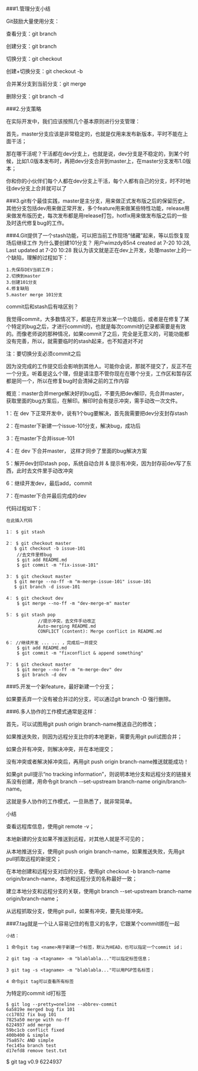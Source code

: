 ###1.管理分支小结

Git鼓励大量使用分支：

查看分支：git branch

创建分支：git branch <name>

切换分支：git checkout <name>

创建+切换分支：git checkout -b <name>

合并某分支到当前分支：git merge <name>

删除分支：git branch -d <name>


###2.分支策略

在实际开发中，我们应该按照几个基本原则进行分支管理：

首先，master分支应该是非常稳定的，也就是仅用来发布新版本，平时不能在上面干活；

那在哪干活呢？干活都在dev分支上，也就是说，dev分支是不稳定的，到某个时候，比如1.0版本发布时，再把dev分支合并到master上，在master分支发布1.0版本；

你和你的小伙伴们每个人都在dev分支上干活，每个人都有自己的分支，时不时地往dev分支上合并就可以了

###3.git有个最佳实践，master是主分支，用来做正式发布版之后的保留历史，其他分支包括dev用来做正常开发，多个feature用来做某些特性功能，release用来做发布版历史，每次发布都是用release打包，hotfix用来做发布版之后的一些及时迭代修复bug的工作。

###4.Git提供了一个stash功能，可以把当前工作现场“储藏”起来，等以后恢复现场后继续工作
为什么要创建101分支？
用户wimzdy85n4 created at 7-20 10:28, Last updated at 7-20 10:28
我认为该文就是正在dev上开发，处理master上的一个缺陷，理解的过程如下：
```
1.先保存DEV当前工作；
2.切换到master
3.创建101分支
4.修复缺陷
5.master merge 101分支
```

commit后和stash后有啥区别？

我觉得commit，大多数情况下，都是在开发出某一个功能后，或者是在修复了某个特定的bug之后，才进行commit的，也就是每次commit的记录都需要是有效的。而像老师说的那种情况，如果commit了之后，完全是无意义的，可能功能都没有完善，所以，就需要临时的stash起来，也不知道对不对

注：要切换分支必须commit之后

因为没完成的工作提交后会影响到其他人。可能你会说，那就不提交了，反正不在一个分支。听着是这么个理，但是请注意不管你现在在哪个分支，工作区和暂存区都是同一个，所以在修复bug时会清掉之前的工作内容

概览：master合并merge解决好的bug后，不要先把dev解印，先合并master，获取里面的bug方案后，在解印。解印时会有提示冲突，需手动改一次文件。

1：在  dev 下正常开发中，说有1个bug要解决，首先我需要把dev分支封存stash

2：在master下新建一个issue-101分支，解决bug，成功后

3：在master下合并issue-101

4：在 dev  下合并master，  这样才同步了里面的bug解决方案

5：解开dev封印stash pop，系统自动合并 & 提示有冲突，因为封存前dev写了东西，此时去文件里手动改冲突

6：继续开发dev，最后add，commit

7：在master下合并最后完成的dev

代码过程如下：

```
在此插入代码

1： $ git stash

2： $ git checkout master
   $ git checkout -b issue-101
    //去文件里修bug
    $ git add README.md
    $ git commit -m "fix-issue-101"

3： $ git checkout master
   $ git merge --no-ff -m "m-merge-issue-101" issue-101
   $ git branch -d issue-101

4： $ git checkout dev
    $ git merge --no-ff -m "dev-merge-m" master

5： $ git stash pop
            //提示冲突，去文件手动改正
            Auto-merging README.md
            CONFLICT (content): Merge conflict in README.md

6： //继续开发 ... ... ，完成后一并提交
    $ git add README.md
    $ git commit -m "fixconflict & append something"

7： $ git checkout master
    $ git merge --no-ff -m "m-merge-dev" dev
    $ git branch -d dev
```
###5.开发一个新feature，最好新建一个分支；

如果要丢弃一个没有被合并过的分支，可以通过git branch -D <name>强行删除。

###6.多人协作的工作模式通常是这样：

首先，可以试图用git push origin branch-name推送自己的修改；

如果推送失败，则因为远程分支比你的本地更新，需要先用git pull试图合并；

如果合并有冲突，则解决冲突，并在本地提交；

没有冲突或者解决掉冲突后，再用git push origin branch-name推送就能成功！

如果git pull提示“no tracking information”，则说明本地分支和远程分支的链接关系没有创建，用命令git branch --set-upstream branch-name origin/branch-name。

这就是多人协作的工作模式，一旦熟悉了，就非常简单。

小结

查看远程库信息，使用git remote -v；

本地新建的分支如果不推送到远程，对其他人就是不可见的；

从本地推送分支，使用git push origin branch-name，如果推送失败，先用git pull抓取远程的新提交；

在本地创建和远程分支对应的分支，使用git checkout -b branch-name origin/branch-name，本地和远程分支的名称最好一致；

建立本地分支和远程分支的关联，使用git branch --set-upstream branch-name origin/branch-name；

从远程抓取分支，使用git pull，如果有冲突，要先处理冲突。

###7.tag就是一个让人容易记住的有意义的名字，它跟某个commit绑在一起
```
小结：

1 命令git tag <name>用于新建一个标签，默认为HEAD，也可以指定一个commit id；

2 git tag -a <tagname> -m "blablabla..."可以指定标签信息；

3 git tag -s <tagname> -m "blablabla..."可以用PGP签名标签；

4 命令git tag可以查看所有标签

```

为特定的commit id打标签
```
$ git log --pretty=oneline --abbrev-commit
6a5819e merged bug fix 101
cc17032 fix bug 101
7825a50 merge with no-ff
6224937 add merge
59bc1cb conflict fixed
400b400 & simple
75a857c AND simple
fec145a branch test
d17efd8 remove test.txt
```

$ git tag v0.9 6224937